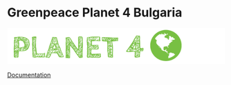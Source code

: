 # Greenpeace Planet 4 Bulgaria

![Planet4](./planet4.png)

[Documentation](https://support.greenpeace.org/planet4/nro-customization/deployment)

